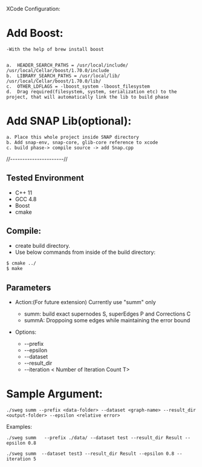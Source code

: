 
XCode Configuration:
# Add Boost:
    -With the help of brew install boost
        
        
    a.  HEADER_SEARCH_PATHS = /usr/local/include/  /usr/local/Cellar/boost/1.70.0/include
    b.  LIBRARY_SEARCH_PATHS = /usr/local/lib/  /usr/local/Cellar/boost/1.70.0/lib/
    c.  OTHER_LDFLAGS = -lboost_system -lboost_filesystem
    d.  Drag required(filesystem, system, serialization etc) to the project, that will automatically link the lib to build phase
    
# Add SNAP Lib(optional):
    a. Place this whole project inside SNAP directory
    b. Add snap-env, snap-core, glib-core reference to xcode
    c. build phase-> compile source -> add Snap.cpp


//----------------------//

## Tested Environment
- C++ 11
- GCC 4.8
- Boost
- cmake


## Compile:
- create build directory.
- Use below commands from inside of the build directory:
```sh
$ cmake ../
$ make
```

## Parameters

- Action:(For future extension) Currently use "summ" only
    - summ:  build exact supernodes S, superEdges P and Corrections C
    - summA: Droppoing some edges while maintaining the error bound
 
 - Options:
    - --prefix <prefix>
    - --epsilon <epsilon> 
    - --dataset <dataset>
    - --result_dir <directory to place results>
    - --iteration < Number of Iteration Count T>
    

    

# Sample Argument:

    ./sweg summ --prefix <data-folder> --dataset <graph-name> --result_dir <output-folder> --epsilon <relative error>

Examples:
    
    ./sweg summ   --prefix ./data/ --dataset test --result_dir Result --epsilon 0.8 
    
    ./sweg summ  --dataset test3 --result_dir Result --epsilon 0.8 --iteration 5
